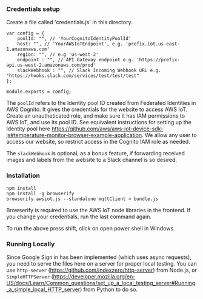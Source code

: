 
### Credentials setup
Create a file called 'credentials.js' in this directory.
```
var config = {
	poolId: "", // 'YourCognitoIdentityPoolId'
	host: "", // 'YourAWSIoTEndpoint', e.g. 'prefix.iot.us-east-1.amazonaws.com'
	region: "", // e.g 'us-west-2'
	endpoint : "", // API Gateway endpoint e.g. 'https://prefix-api.us-west-2.amazonaws.com/prod'
	slackWebhook : "", // Slack Incoming Webhook URL e.g. "https://hooks.slack.com/services/test/test/test" 
};

module.exports = config;
```

The `poolId` refers to the Identity pool ID created from Federated Identities in AWS Cognito. It gives the credentials for the website to access AWS IoT. Create an unautheticated role, and make sure it has IAM permissions to AWS IoT, and use its pool ID. See equivalent instructions for setting up the Identity pool here https://github.com/aws/aws-iot-device-sdk-js#temperature-monitor-browser-example-application. We allow any user to access our website, so restrict access in the Cognito IAM role as needed. 

The `slackWebhook` is optional, as a bonus feature, if forwarding received images and labels from the website to a Slack channel is so desired. 

### Installation
```
npm install
npm install -g browserify
browserify awsiot.js --standalone mqttClient > bundle.js
```
Browserify is required to use the AWS IoT node libraries in the frontend. If you change your credentials, run the last command again.

To run the above press shift, click on open power shell in Windows.

### Running Locally 
Since Google Sign in has been implemented (which uses async requests), you need to serve the files here on a server for proper local testing. You can use `http-server` (https://github.com/indexzero/http-server) from Node.js, or `SimpleHTTPServer` (https://developer.mozilla.org/en-US/docs/Learn/Common_questions/set_up_a_local_testing_server#Running_a_simple_local_HTTP_server) from Python to do so. 
